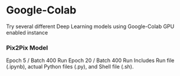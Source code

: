 # Google-Colab
Try several different Deep Learning models using Google-Colab GPU enabled instance

### Pix2Pix Model
Epoch 5 / Batch 400 Run
Epoch 20 / Batch 400 Run
Includes Run file (.ipynb), actual Python files (.py), and Shell file (.sh).
